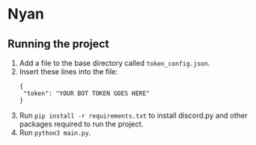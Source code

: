 # Nyan

## Running the project

1. Add a file to the base directory called `token_config.json`.
2. Insert these lines into the file:
   ```
   {
    "token": "YOUR BOT TOKEN GOES HERE"
   }
   ```
3. Run `pip install -r requirements.txt` to install discord.py and other packages required to run the project.
4. Run `python3 main.py`.
